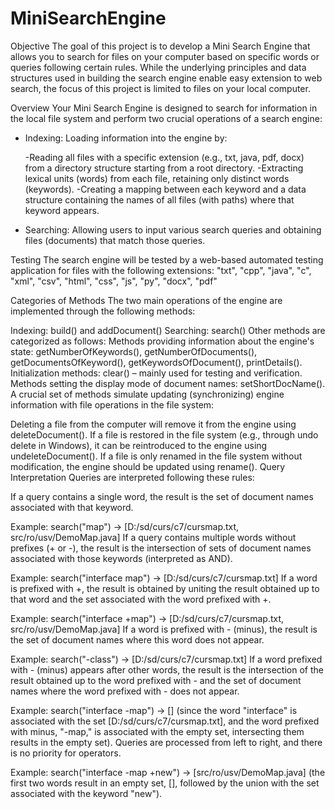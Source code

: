 # MiniSearchEngine
Objective
The goal of this project is to develop a Mini Search Engine that allows you to search for files on your computer based on specific words or queries following certain rules. While the underlying principles and data structures used in building the search engine enable easy extension to web search, the focus of this project is limited to files on your local computer.

Overview
Your Mini Search Engine is designed to search for information in the local file system and perform two crucial operations of a search engine:

- Indexing: Loading information into the engine by:

  -Reading all files with a specific extension (e.g., txt, java, pdf, docx) from a directory structure starting from a root directory.
  -Extracting lexical units (words) from each file, retaining only distinct words (keywords).
  -Creating a mapping between each keyword and a data structure containing the names of all files (with paths) where that keyword appears.
- Searching: Allowing users to input various search queries and obtaining files (documents) that match those queries.

Testing
The search engine will be tested by a web-based automated testing application for files with the following extensions:
"txt", "cpp", "java", "c", "xml", "csv", "html", "css", "js", "py", "docx", "pdf"

Categories of Methods
The two main operations of the engine are implemented through the following methods:

Indexing: build() and addDocument()
Searching: search()
Other methods are categorized as follows:
Methods providing information about the engine's state: getNumberOfKeywords(), getNumberOfDocuments(), getDocumentsOfKeyword(), getKeywordsOfDocument(), printDetails().
Initialization methods: clear() – mainly used for testing and verification.
Methods setting the display mode of document names: setShortDocName().
A crucial set of methods simulate updating (synchronizing) engine information with file operations in the file system:

Deleting a file from the computer will remove it from the engine using deleteDocument().
If a file is restored in the file system (e.g., through undo delete in Windows), it can be reintroduced to the engine using undeleteDocument().
If a file is only renamed in the file system without modification, the engine should be updated using rename().
Query Interpretation
Queries are interpreted following these rules:

If a query contains a single word, the result is the set of document names associated with that keyword.

Example: search("map") -> [D:/sd/curs/c7/cursmap.txt, src/ro/usv/DemoMap.java]
If a query contains multiple words without prefixes (+ or -), the result is the intersection of sets of document names associated with those keywords (interpreted as AND).

Example: search("interface map") -> [D:/sd/curs/c7/cursmap.txt]
If a word is prefixed with +, the result is obtained by uniting the result obtained up to that word and the set associated with the word prefixed with +.

Example: search("interface +map") -> [D:/sd/curs/c7/cursmap.txt, src/ro/usv/DemoMap.java]
If a word is prefixed with - (minus), the result is the set of document names where this word does not appear.

Example: search("-class") -> [D:/sd/curs/c7/cursmap.txt]
If a word prefixed with - (minus) appears after other words, the result is the intersection of the result obtained up to the word prefixed with - and the set of document names where the word prefixed with - does not appear.

Example: search("interface -map") -> [] (since the word "interface" is associated with the set [D:/sd/curs/c7/cursmap.txt], and the word prefixed with minus, "-map," is associated with the empty set, intersecting them results in the empty set).
Queries are processed from left to right, and there is no priority for operators.

Example: search("interface -map +new") -> [src/ro/usv/DemoMap.java] (the first two words result in an empty set, [], followed by the union with the set associated with the keyword "new").
